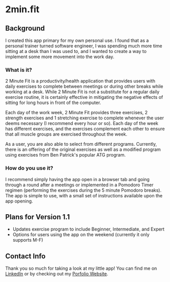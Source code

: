 # 2min.fit

## Background
I created this app primary for my own personal use. I found that as a personal trainer turned software engineer, I was spending much more time sitting at a desk than I was used to, and I wanted to create a way to implement some more movement into the work day. 

### What is it?
2 Minute Fit is a productivity/health application that provides users with daily exercises to complete between meetings or during other breaks while working at a desk. While 2 Minute Fit is not a substitute for a regular daily exercise routine, it is certainly effective in mitigating the negative effects of sitting for long hours in front of the computer. 

Each day of the work week, 2 Minute Fit provides three exercises, 2 strength exercises and 1 stretching exercise to complete whenever the user deems necessary (I recommend every hour or so). Each day of the week has different exercises, and the exercises complement each other to ensure that all muscle groups are exercised throughout the week. 

As a user, you are also able to select from different programs. Currently, there is an offering of the original exercises as well as a modified program using exercises from Ben Patrick's popular ATG program.

### How do you use it?
I recommend simply having the app open in a browser tab and going through a round after a meetings or implemented in a Pomodoro Timer regimen (performing the exercises during the 5 minute Pomodoro breaks). The app is simple to use, with a small set of instructions available upon the app opening. 

## Plans for Version 1.1
- Updates exercise program to include Beginner, Intermediate, and Expert
- Options for users using the app on the weekend (currently it only supports M-F)

## Contact Info
Thank you so much for taking a look at my little app! You can find me on [LinkedIn](https://www.linkedin.com/in/corygold/) or by checking out my [Porfolio Website](https://www.corygold.dev).

